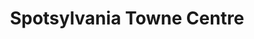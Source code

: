 ---
title: "Spotsylvania Towne Centre"
url: /fredericksburg/spotsylvania-towne-centre/
shop: Einkaufszentrum
---
